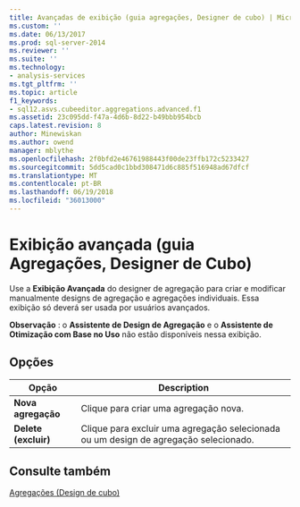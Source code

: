 ```yaml
---
title: Avançadas de exibição (guia agregações, Designer de cubo) | Microsoft Docs
ms.custom: ''
ms.date: 06/13/2017
ms.prod: sql-server-2014
ms.reviewer: ''
ms.suite: ''
ms.technology:
- analysis-services
ms.tgt_pltfrm: ''
ms.topic: article
f1_keywords:
- sql12.asvs.cubeeditor.aggregations.advanced.f1
ms.assetid: 23c095dd-f47a-4d6b-8d22-b49bbb954bcb
caps.latest.revision: 8
author: Minewiskan
ms.author: owend
manager: mblythe
ms.openlocfilehash: 2f0bfd2e46761988443f00de23ffb172c5233427
ms.sourcegitcommit: 5dd5cad0c1bbd308471d6c885f516948ad67dfcf
ms.translationtype: MT
ms.contentlocale: pt-BR
ms.lasthandoff: 06/19/2018
ms.locfileid: "36013000"
---
```

# <a name="advanced-view-aggregations-tab-cube-designer"></a>Exibição avançada (guia Agregações, Designer de Cubo)
  Use a **Exibição Avançada** do designer de agregação para criar e modificar manualmente designs de agregação e agregações individuais. Essa exibição só deverá ser usada por usuários avançados.  
  
 **Observação** : o **Assistente de Design de Agregação** e o **Assistente de Otimização com Base no Uso** não estão disponíveis nessa exibição.  
  
## <a name="options"></a>Opções  
  
|Opção|Description|  
|------------|-----------------|  
|**Nova agregação**|Clique para criar uma agregação nova.|  
|**Delete (excluir)**|Clique para excluir uma agregação selecionada ou um design de agregação selecionado.|  
  
## <a name="see-also"></a>Consulte também  
 [Agregações &#40;Design de cubo&#41;](aggregations-cube-design.md)  
  
  